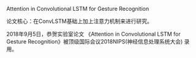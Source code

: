 Attention in Convolutional LSTM for Gesture Recognition

论文核心：在ConvLSTM基础上加上注意力机制来进行研究。

2018年9月5日，恭贺实验室论文 《Attention in Convolutional LSTM for Gesture Recognition》被顶级国际会议2018NIPS(神经信息处理系统大会) 录用。